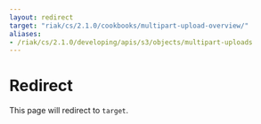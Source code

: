 ```yaml
---
layout: redirect
target: "riak/cs/2.1.0/cookbooks/multipart-upload-overview/"
aliases:
- /riak/cs/2.1.0/developing/apis/s3/objects/multipart-uploads
---
```


# Redirect

This page will redirect to `target`.
